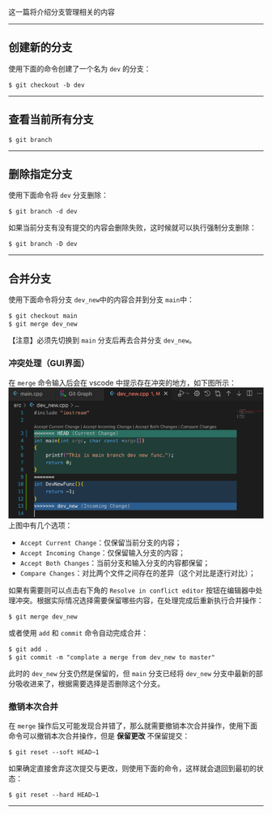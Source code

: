 这一篇将介绍分支管理相关的内容

---
## 创建新的分支

使用下面的命令创建了一个名为 `dev` 的分支：
```shell
$ git checkout -b dev
```

---
## 查看当前所有分支

```shell
$ git branch
```

---
## 删除指定分支

使用下面命令将 `dev` 分支删除：
```shell
$ git branch -d dev
```

如果当前分支有没有提交的内容会删除失败，这时候就可以执行强制分支删除：
```shell
$ git branch -D dev
```

---
## 合并分支

使用下面命令将分支 `dev_new`中的内容合并到分支 `main`中：
```shell
$ git checkout main
$ git merge dev_new
```
【注意】必须先切换到 `main` 分支后再去合并分支 `dev_new`。

### 冲突处理（GUI界面）

在 `merge` 命令输入后会在 vscode 中提示存在冲突的地方，如下图所示：
![images01](images/03分支管理01.png)
上图中有几个选项：
* `Accept Current Change`：仅保留当前分支的内容；
* `Accept Incoming Change`：仅保留输入分支的内容；
* `Accept Both Changes`：当前分支和输入分支的内容都保留；
* `Compare Changes`：对比两个文件之间存在的差异（这个对比是逐行对比）；

如果有需要则可以点击右下角的 `Resolve in conflict editor` 按钮在编辑器中处理冲突。根据实际情况选择需要保留哪些内容，在处理完成后重新执行合并操作：
```shell
$ git merge dev_new
```
或者使用 `add` 和 `commit` 命令自动完成合并：
```shell
$ git add .
$ git commit -m "complate a merge from dev_new to master"
```

此时的 `dev_new` 分支仍然是保留的，但 `main` 分支已经将 `dev_new` 分支中最新的部分吸收进来了，根据需要选择是否删除这个分支。

### 撤销本次合并

在 `merge` 操作后又可能发现合并错了，那么就需要撤销本次合并操作，使用下面命令可以撤销本次合并操作，但是 **保留更改** 不保留提交：
```shell
$ git reset --soft HEAD~1
```

如果确定直接舍弃这次提交与更改，则使用下面的命令，这样就会退回到最初的状态：
```shell
$ git reset --hard HEAD~1
```

---

